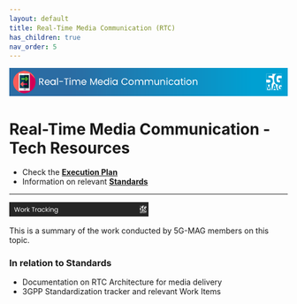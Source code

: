 ```yaml
---
layout: default
title: Real-Time Media Communication (RTC)
has_children: true
nav_order: 5
---
```


<img src="../assets/images/Banner_RTC.png" /> 

# Real-Time Media Communication - Tech Resources

* Check the [**Execution Plan**](https://github.com/orgs/5G-MAG/projects/44/views/19)
* Information on relevant [**Standards**](https://5g-mag.github.io/Standards/pages/rtc.html)

---

<img src="../assets/images/Banner_WorkTracking.png" width="50%" /> 

This is a summary of the work conducted by 5G-MAG members on this topic.

### In relation to Standards
* Documentation on RTC Architecture for media delivery
* 3GPP Standardization tracker and relevant Work Items
